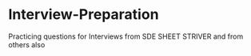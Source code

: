 # Interview-Preparation
Practicing questions for Interviews from SDE SHEET STRIVER  and from others also
